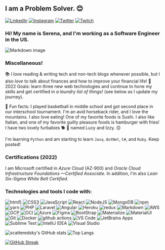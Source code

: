 ## I am a Problem Solver. 😊
  <a href="https://www.linkedin.com/in/serenaterra/"><img alt="LinkedIn" src="https://img.shields.io/badge/-LinkedIn-335EA2?style=for-the-badge&logo=linkedin&logoColor=white" /></a>
  <a href="https://www.instagram.com/scattered_sky/"><img alt="Instagram" src="https://img.shields.io/badge/-Instagram-335EA2?style=for-the-badge&logo=instagram&logoColor=white" /></a>
  <a href="https://twitter.com/sct_sky"><img alt="Twitter" src="https://img.shields.io/badge/-Twitter-335EA2?style=for-the-badge&logo=twitter&logoColor=white" /></a>
  <a href="https://twitch.tv/serenaclaireofficial"><img alt="Twitch" src="https://img.shields.io/badge/-Twitch-335EA2?style=for-the-badge&logo=twitch&logoColor=white" /></a>

### Hi! My name is Serena, and I'm working as a Software Engineer in the US. 

![Markdown image](https://emojis.slackmojis.com/emojis/images/1588108758/8792/fb-thankful.png?1588108758 "Gratitude Flower")

### Miscellaneous!

📚 I love reading & writing tech and non-tech blogs whenever possible, but I also *love* to talk about finances and how to improve your financial life! 
🚀 2022 Goals: learn three new web technologies and continue to hone my skills and get certified in *a laundry list of things!* (see below as I update my journey).

🤠 Fun facts: I played basketball in middle school and got second place in our interschool tournament. I'm an avid horseback rider, and I love the mountains. I also love eating! One of my favorite foods is Sushi. I also like Italian, and one of my favorite guilty pleasure foods is hamburger with fries! I have two lovely furbabies 🐕 🐾 named  Lucy and Izzy. 😊

I'm learning `Python` and am starting to learn `Java`, `dotNet`, `C#`, and `Ruby`. Keep posted! 

### Certifications (2022)
I am Microsoft certified in *Azure* Cloud (AZ-900) and *Oracle Cloud Infrastructure Foundations —Certified Associate.*
In addition, I'm also *Lean Six-Sigma White Belt Certified.*
<br>

### Technologies and tools I code with:
<p>
  <img alt="html5" src="https://img.shields.io/badge/UI-HTML5%20-%23E34F26?style=for-the-badge&logo=html5&logoColor=red" />
  <img alt="CSS3" src="https://img.shields.io/badge/-CSS%20-%23335EA2?style=for-the-badge&logo=css3&logoColor=white" />
  <img alt="JavaScript" src="https://img.shields.io/badge/javascript%20-yellow?&style=for-the-badge&logo=javascript&logoColor=%23F7DF1E" />
  <img alt="React" src="https://img.shields.io/badge/Library-React%20-%2345b8d8?style=for-the-badge&logo=react&logoColor=white" />
  <img alt="NodeJS" src="https://img.shields.io/badge/js_runtime-node.js%20-brightgreen?style=for-the-badge&logo=node.js&logoColor=white"  />
  <img alt="MongoDB" src="https://img.shields.io/badge/-MongoDB-13aa52?style=for-the-badge&logo=mongodb&logoColor=white" />
  <img alt="npm" src="https://img.shields.io/badge/Pkg_Manager-NPM%20-%23CB3837?style=for-the-badge&logo=npm&logoColor=white" />
  <img alt="yarn" src="https://img.shields.io/badge/-Yarn-blue?style=for-the-badge&logo=yarn&logoColor=pink" />
  <img alt="PHP" src="https://img.shields.io/badge/Programming-PHP%20-764ABC?style=for-the-badge&logo=php&logoColor=white" />
  <img alt="Laravel" src="https://img.shields.io/badge/Framework-Laravel%20-%23FF2D20?style=for-the-badge&logo=laravel&logoColor=white" />
  <img alt="Angular" src="https://img.shields.io/badge/angular%20-%23DD0031?style=for-the-badge&logo=angular&logoColor=white" />
  <img alt="Heroku" src="https://img.shields.io/badge/-Heroku-430098?style=for-the-badge&logo=heroku&logoColor=white" />
  <img alt="redux" src="https://img.shields.io/badge/-Redux-764ABC?style=for-the-badge&logo=redux&logoColor=white" />
  <img alt="Markdown" src="https://img.shields.io/badge/markdown-%23000ff0?&style=for-the-badge&logo=markdown&logoColor=white" />  
  <img alt="AWS" src="https://img.shields.io/badge/Cloud-Amazon_Web_Services-%23FF7F00?style=for-the-badge&logo=amazonaws&logoColor=orange" />
  <img alt="GCP" src="https://img.shields.io/badge/-Google_Cloud_Platform-1a73e8?style=for-the-badge&logo=google-cloud&logoColor=white" /> 
  <img alt="OCI" src="https://img.shields.io/badge/Oracle-Oracle_Cloud_Infrastructure-%23CD0000?style=for-the-badge&logo=oracle&logoColor=F80000"/>
  <img alt="Azure" src="https://img.shields.io/badge/Azure-%230080FF?style=for-the-badge&logo=azuredevops&logoColor=white"/>
  <img alt="Figma" src="https://img.shields.io/badge/Design-Figma%20-%23F24E1E?&style=for-the-badge&logo=figma&logoColor=white"  />
  <img alt="BootStrap" src="https://img.shields.io/badge/UI-bootstrap%20-%23563D7C?&style=for-the-badge&logo=bootstrap&logoColor=white" />
  <img alt="Materialize" src="https://img.shields.io/badge/UI-Materialize-%23F5A5A8?style=for-the-badge" />
  <img alt="MaterialUI" src="https://img.shields.io/badge/material%20ui%20-%230081CB?style=for-the-badge&logo=material-ui&logoColor=white" />
  <img alt="Git" src="https://img.shields.io/badge/git%20-%23F05033?&style=for-the-badge&logo=git&logoColor=white" />
  <img alt="Docker" src="https://img.shields.io/badge/-Docker-46a2f1?style=for-the-badge&logo=docker&logoColor=white" />
  <img alt="github actions" src="https://img.shields.io/badge/-Github_Actions-2088FF?style=for-the-badge&logo=github-actions&logoColor=white" />
  <img alt="VS Code" src="https://img.shields.io/badge/-VS_Code-blueviolet?style=for-the-badge&logo=visualstudiocode&logoColor=white" />
  <img alt="JetBrains Apps" src="https://img.shields.io/badge/-JetBrains-black?style=for-the-badge&logo=jetbrains&logoColor=white" />
  <img alt="Sublime Text" src="https://img.shields.io/badge/-Sublime_Text-brightgreen?style=for-the-badge&logo=sublimetext&logoColor=white" />
  <img alt="IntelliJ IDEA" src="https://img.shields.io/badge/-IntelliJ_IDEA-purple?style=for-the-badge&logo=intellijidea&logoColor=white" />
  <img alt="Visual Studio" src="https://img.shields.io/badge/-Visual_Studio-13AA52?style=for-the-badge&logo=visualstudio&logoColor=white" />
  <img alt="" src="" />
  <img alt="" src="" />  
  <img alt="" src="" />
  <img alt="" src="" /> 	
</p>


![scatteredsky's GitHub stats](https://github-readme-stats.vercel.app/api?username=scatteredsky&count_private=true&show_icons=true&theme=algolia) 
![Top Langs](https://github-readme-stats.vercel.app/api/top-langs/?username=scatteredsky&show_icons=true&layout=demo&theme=algolia) 

[![GitHub Streak](https://github-readme-streak-stats.herokuapp.com?user=scatteredsky&theme=chartreuse-dark)](https://git.io/streak-stats)
<!--
![GitHub commit activity](https://img.shields.io/github/commit-activity/m/scatteredsky/online-mag?color=green&style=for-the-badge)
![GitHub commit activity](https://img.shields.io/github/commit-activity/m/scatteredsky/quote-of-the-day?color=green&style=for-the-badge)

![GitHub commit activity](https://img.shields.io/github/commit-activity/m/scatteredsky/your-wallet?color=green&style=for-the-badge)

![GitHub commit activity](https://img.shields.io/github/commit-activity/m/scatteredsky/mern-shop?style=for-the-badge)
![GitHub commit activity](https://img.shields.io/github/commit-activity/m/scatteredsky/quote-of-the-day?color=green&style=for-the-badge)
![GitHub commit activity](https://img.shields.io/github/commit-activity/m/scatteredsky/special-systems?style=for-the-badge) -->
